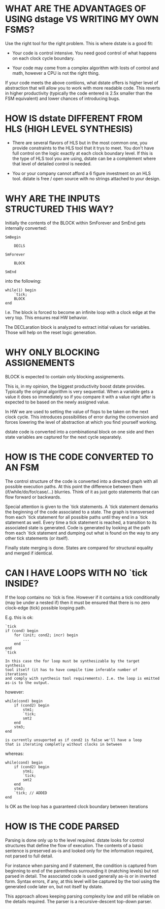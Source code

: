 

# WHAT ARE THE ADVANTAGES OF USING dstage VS WRITING MY OWN FSMS?

Use the right tool for the right problem. This is where dstate is a
good fit:

- Your code is control intensive. You need good control of what happens
  on each clock cycle boundary.

- Your code may come from a complex algorithm with losts of control
and math, however a CPU is not the right thing.

If your code meets the above contiions, what dstate offers is higher level
of abstraction that will allow you to work with more readable code. This 
reverts in higher productivity (typically the code entered is 2.5x smaller
than the FSM equivalent) and lower chances of introducing bugs.


# HOW IS dstate DIFFERENT FROM HLS (HIGH LEVEL SYNTHESIS)

* There are several flavors of HLS but in the most common one, you 
provide constraints to the HLS tool that it trys to meet. You don't
have full control on the logic exactly at each clock boundary level. If 
this is the type of HLS tool you are using, dstate can be a complement
where that level of detailed control is needed.

* You or your company cannot afford a 6 figure investment on an HLS tool.
dstate is free / open source with no strings attached to your design.


# WHY ARE THE INPUTS STRUCTURED THIS WAY?

Initially the contents of the BLOCK within SmForever and SmEnd
gets internally converted:

    SmBegin

        DECLS

    SmForever

        BLOCK

    SmEnd

into the following:

    while(1) begin
        `tick;
        BLOCK
    end

I.e. The block is forced to become an infinite loop with a clock
edge at the very top. This ensures real HW behavior.

The DECLaration block is analyzed to extract initial values for 
variables. Those will help on the reset logic generation.


# WHY ONLY BLOCKING ASSIGNEMENTS

BLOCK is expected to contain only blocking assignements.

This is, in my opinion, the biggest productivity boost dstate provides.
Typically the original algorithm is very sequential. When a variable gets
a value it does so immediately so if you compare it with a value right after
is expected to be based on the newly assigned value. 

In HW we are used to setting the value of flops to be taken on the next 
clock cycle. This introduces possibilities of error during the conversion 
and forces lowering the level of abstraction at which you find yourself working.

dstate code is converted into a combinational block on one side and then
state variables are captured for the next cycle separately. 


# HOW IS THE CODE CONVERTED TO AN FSM

The control structure of the code is converted into a directed graph with
all possible execution paths. At this point the difference between them
(if/while/do/for/case/...) blurries. Think of it as just goto statements 
that can flow forward or backwards.

Special attention is given to the \`tick statements. A \`tick statement demarks
the beginning of the code associated to a state. The graph is transversed 
from each \`tick statement for all possible paths until they end in a \`tick
statement as well. Every time a tick statement is reached, a transition to its
associated state is generated. Code is generated by looking at the path from
each \`tick statement and dumping out what is found on the way to any other
tick statements (or itself). 

Finally state merging is done. States are compared for structural equality
and merged if identical.


# CAN I HAVE LOOPS WITH NO \`tick INSIDE?

If the loop contains no \`tick is fine.
However if it contains a tick conditionally (may be under a nested if) then
it must be ensured that there is no zero clock-edge (tick) possible looping
path.

E.g. this is ok:

    `tick
    if (cond) begin
        for (init; cond2; incr) begin
            ...
        end
    end
    `tick

    In this case the for loop must be synthesizable by the target synthesis
    tool itself (it has to have compile time inferable number of iterations
    and comply with synthesis tool requirements). I.e. the loop is emitted
    as-is to the output.

however:

    while(cond) begin
        if (cond2) begin
            stm1;
            `tick;
            smt2
        end
        stm3;
    end

    is currently unsuported as if cond2 is false we'll have a loop
    that is iterating completly without clocks in between

whereas:

    while(cond) begin
        if (cond2) begin
            stm1;
            `tick;
            smt2
        end
        stm3;
        `tick; // ADDED
    end

Is OK as the loop has a guaranteed clock boundary between iterations


# HOW IS THE CODE PARSED 

Parsing is done only up to the level required. dstate looks for control
structures that define the flow of execution. The contents of a basic
sentence is preserved as-is and looked only for the information required,
not parsed to full detail. 

For instance when parsing and if statement, the condition is captured from beginning
to end of the parenthesis surrounding it (matching levels) but not parsed
in detail. The associated code is used generally as-is or in inverted form.
Syntax errors, if any, at this level will be captured by the tool using the 
generated code later on, but not itself by dstate.

This approach allows keeping parsing complexity low and still be reliable on the
details required. The parser is a recursive-descent top-down parser.


